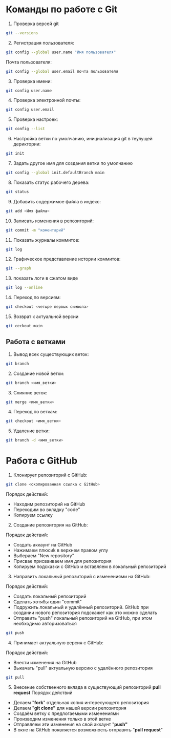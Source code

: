 # Команды по работе с Git

1. Проверка версей git
```sh
git --versions
```
2. Регистрация пользователя:

```sh
git config --global user.name "Имя пользователя"
```

Почта пользователя:

```sh
git config --global user.email почта пользователя
```

3. Проверка имени:
```sh
git config user.name
```

4. Проверка электронной почты:

```sh
git config user.email
```

5. Проверка настроек:

```sh
git config --list
```

6. Настройка ветки по умолчанию, инициализация git в теулущей дериктории:

```sh
git init
```

7. Задать другое имя для создания ветки по умолчанию

```sh
git config --global init.defaultBranch main
```

8. Показать статус рабочего дерева:

```sh
git status
```

9. Добавить содержимое файла в индекс:

```sh
git add <Имя файла>
```

10. Записать изменения в репозиторий:

```sh
git commit -m "коментарий"
```

11. Показать журналы коммитов:

```sh
git log
```

12. Графическое представление истории коммитов:

```sh
git --graph
```

13. показать логи в сжатом виде

```sh
git log --online
```

14. Переход по версиям:

```sh
git checkout <четыре первых символа>
```

15. Возврат к актуальной версии

```sh
git ceckout main
```

## Работа с ветками

1. Вывод всех существующих веток:

```sh
git branch
```

2. Создание новой ветки:

```sh
git branch <имя_ветки>
```

3. Слияние веток:

```sh
git merge <имя_ветки>
```

4. Переход по веткам:

```sh
git checkout <имя_ветки>
```

5. Удаление ветки:

```sh
git branch -d <имя_ветки>
```

# Работа с GitHub
1. Клонирует репозиторий с GitHub:

```sh
git clone <скопированная ссылка с GitHub>
```

Порядок действий:

* Находим репозиторий на GitHub
* Переходим во вкладку "code"
* Копируем ссылку

2. Создание репозитория на GitHub:

Порядок действий:
* Создать аккаунт на GitHub
* Нажимаем плюсиk в верхнем правом углу
* Выбераем "New repository"
* Присвае присваиваем имя для репозитория
* Копируем подсказки с GitHub и вставляем в локальный репозиторий

3. Направить локальный  репозиторий с изменениями на GitHub:

Порядок действий:

* Создать локальный репозиторий
* Сделать хотябы один "commit"
* Подружить локальный и удалённый репозиторий. GitHub при создании нового репозитория подскажет как это можно сделать
* Отправить "push" локальный репозиторий на GitHub, при этом необходимо авторизоваться

```sh
git push
```

4. Принимает актуальную версия с GitHub:

Порядок действий:
* Внести изменения на GitHub
* Выкачать "pull" актуальную версию с удалённого репозитория

```sh
git pull
```
5. Внесение собственного вклада в существующий репозиторий __pull request__
Порядок действий
* Делаем "__fork__" отдельная копия интересующего репозитория
* Делаем "__git clone"__ для нашей версии репозитория
* Создаём ветку с предлогаемыми изменениями
* Производим изменения только в этой ветке
* Отправляем эти изменения на свой аккаунт "__push"__
* В окне на GitHub появляется возможность отправить "__pull request__"
